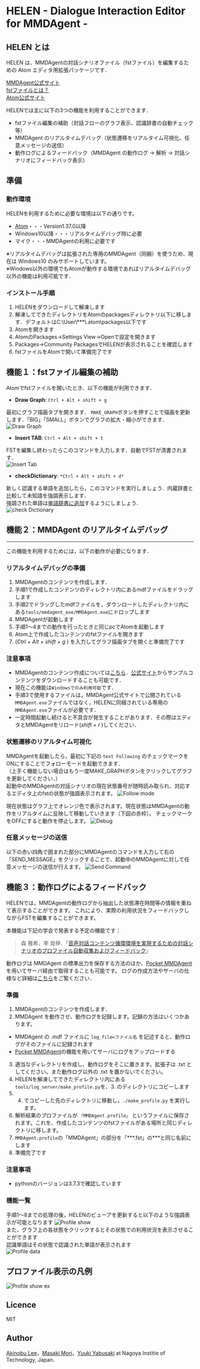 # HELEN - Dialogue Interaction Editor for MMDAgent -

## HELEN とは

HELEN は、MMDAgentの対話シナリオファイル（fstファイル）を編集するための Atom エディタ用拡張パッケージです．

[MMDAgent公式サイト](http://www.mmdagent.jp/)  
[fstファイルとは？](https://qiita.com/m-masaki72/items/8695e7d13607007257c5)  
[Atom公式サイト](https://atom.io/docs)  

HELENでは主に以下の3つの機能を利用することができます．  
- fstファイル編集の補助（対話フローのグラフ表示、認識辞書の自動チェック等）
- MMDAgent のリアルタイムデバッグ（状態遷移をリアルタイム可視化、任意メッセージの送信）
- 動作ログによるフィードバック（MMDAgent の動作ログ → 解析 → 対話シナリオにフィードバック表示）

## 準備

### 動作環境

HELENを利用するために必要な環境は以下の通りです。
- [Atom](https://atom.io/)・・・Version1.37.0以降  
- Windows10以降・・・リアルタイムデバッグ時に必要  
- マイク・・・MMDAgentの利用に必要です  

※リアルタイムデバッグは拡張された専用のMMDAgent（同梱）を使うため、現在は Windows10 のみサポートしています。  
※Windows以外の環境でもAtomが動作する環境であればリアルタイムデバッグ以外の機能は利用可能です．

### インストール手順
1. HELENをダウンロードして解凍します
2. 解凍してできたディレクトリをAtomのpackagesディレクトリ以下に移します．デフォルトはC:\User\\***\\.atom\packages以下です
3. Atomを開きます
4. AtomのPackages→Settings View→Openで設定を開きます
5. Packages→Community PackagesでHELENが表示されることを確認します
6. fstファイルをAtomで開いて準備完了です

<!-- ## Demo -->

## 機能１：fstファイル編集の補助

Atomでfstファイルを開いたとき、以下の機能が利用できます．

- **Draw Graph**: `Ctrl + Alt + shift + g`

最初にグラフ描画タブを開きます．  `MAKE_GRAPH`ボタンを押すことで描画を更新します．「BIG」「SMALL」ボタンでグラフの拡大・縮小ができます．  
![Draw Graph](./manual/5.png)  

- **Insert TAB**: `Ctrl + Alt + shift + t`

FSTを編集し終わったらこのコマンドを入力します．自動でFSTが清書されます．  
![Insert Tab](./manual/2.png)

- **checkDictionary**: `*Ctrl + Alt + shift + d*`

新しく認識する単語を追加したら，このコマンドを実行しましょう．内蔵辞書と比較して未知語を強調表示します．  
強調された単語は[単語辞書に追加](https://mmdagent.wordpress.com/2013/01/18/adding-recognition-words/)するようにしましょう．  
![check Dictionary](./manual/10.png)

## 機能２：MMDAgent のリアルタイムデバッグ 
---
この機能を利用するためには，以下の動作が必要になります．

### リアルタイムデバッグの準備
1. MMDAgentのコンテンツを作成します．
2. 手順1で作成したコンテンツのディレクトリ内にあるmdfファイルをドラッグします
3. 手順2でドラッグしたmdfファイルを，ダウンロードしたディレクトリ内にある`tools/mmdagent_exe/MMDAgent.exe`にドロップします
4. MMDAgentが起動します
5. 手順1～4までの動作を行ったときと同じpcでAtomを起動します
6. Atom上で作成したコンテンツのfstファイルを開きます
7.  (*Ctrl + Alt + shift + g* ) を入力してグラフ描画タブを開くと準備完了です

### 注意事項
- MMDAgentのコンテンツ作成については[こちら](https://mmdagent.lee-lab.org/?p=460&lang=ja)．[公式サイト](http://www.mmdagent.jp/)からサンプルコンテンツをダウンロードすることも可能です．
- 現在この機能は`Windowsでのみ利用可能`です．
- 手順3で使用するファイルは，MMDAgent公式サイトで公開されている`MMDAgent.exe`ファイルではなく，HELENに同梱されている専用の
`MMDAgent.exe`ファイルが必要です．
- 一定時間起動し続けると不具合が発生することがあります．その際はエディタとMMDAgentをリロード(*shift + r* )してください．

### 状態遷移のリアルタイム可視化

MMDAgentを起動したら，最初に下記の `text Following` のチェックマークをONにすることでフォローモードを起動できます．  
（上手く機能しない場合はもう一度MAKE_GRAPHボタンをクリックしてグラフを更新してください．）  
起動中のMMDAgentの対話シナリオの現在状態番号が随時読み取られ、対応するエディタ上のfstの状態が強調表示されます。
![Follow mode](./manual/6.png)   

現在状態はグラフ上でオレンジ色で表示されます。現在状態はMMDAgentの動作をリアルタイムに反映して移動していきます（下図の赤枠）。
チェックマークをOFFにすると動作を停止します。
![Debug](./manual/8.png)  

### 任意メッセージの送信

以下の赤い四角で囲まれた部分にMMDAgentのコマンドを入力して右の「SEND_MESSAGE」をクリックすることで、起動中のMMDAgentに対して任意メッセージの送信が行えます。
![Send Command](./manual/4.png)

## 機能３：動作ログによるフィードバック

HELENでは，MMDAgentの動作ログから抽出した状態滞在時間等の情報を重ねて表示することができます。
これにより、実際の利用状況をフィードバックしながらFSTを編集することができます。

本機能は下記の学会で発表する予定の機能です：

> 森 雅希、李 晃伸．「[音声対話コンテンツ循環環境を実現するための対話シナリオのプロファイル自動収集およびフィードバック](https://confit.atlas.jp/guide/event/jsai2019/subject/3L4-OS-22b-01/tables?cryptoId=)」
> 

動作ログは MMDAgent の標準出力を保存する方法のほか、[Pocket MMDAgent](https://mmdagent.lee-lab.org/) を用いてサーバ経由で取得することも可能です。
ログの作成方法やサーバの仕様など詳細は[こちら](https://mmdagent.lee-lab.org/?p=576&lang=ja)をご覧ください．

### 準備
1. MMDAgentのコンテンツを作成します．  
2. MMDAgent を動作させ、動作ログを記録します。記録の方法はいくつかあります。
- MMDAgent の .mdf ファイルに `log_file=ファイル名` を記述すると、動作ログがそのファイルに記録されます
- [Pocket MMDAgent](https://mmdagent.lee-lab.org/?p=576&lang=ja)の機能を用いてサーバにログをアップロードする
3. 適当なディレクトリを作成し、動作ログをそこに置きます。拡張子は .txt としてください。また動作ログ以外の .txt を置かないでください。
4. HELENを解凍してできたディレクトリ内にある`tools/log_server/make_profile.py`を、3. のディレクトリにコピーします
5. 4. でコピーした先のディレクトリに移動し，`./make_profile.py` を実行します。
6. 解析結果のプロファイルが `「MMDAgent.profile」` というファイルに保存されます。これを、作成したコンテンツのfstファイルがある場所と同じディレクトリに移します。
7. `MMDAgent.profile`の「MMDAgent」の部分を「\*\*\*.fst」の\*\*\*と同じ名前にします
8. 準備完了です

### 注意事項
- pythonのバージョンは3.7.3で確認しています

### 機能一覧
手順1～8までの処理の後，HELENのビューアを更新すると以下のような強調表示が可能となります
![Profile show](./manual/userage.png)  
また，グラフ上の各状態をクリックするとその状態での利用状況を表示させることができます  
認識単語はその状態で認識された単語が表示されます  
![Profile data](./manual/11.png)

## プロファイル表示の凡例
![Profile show ex](./manual/判例.png)


## Licence
MIT

## Author
[Akinobu Lee](https://www.slp.nitech.ac.jp/)，[Masaki Mori](https://github.com/m-masaki72)，[Yuuki Yabusaki](https://www.slp.nitech.ac.jp/~yabusan16/) at Nagoya Institie of Technology, Japan.
